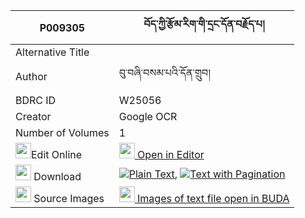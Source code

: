 |P009305|བོད་ཀྱི་རྩོམ་རིག་གི་དྲང་དོན་བརྗོད་པ། 
| --- | --- 
|Alternative Title |
|Author| བུ་བཞི་བསམ་པའི་དོན་གྲུབ།
|BDRC ID | W25056
|Creator | Google OCR
|Number of Volumes| 1
|<img width="25" src="https://img.icons8.com/color/25/000000/edit-property.png">Edit Online| [<img width="25" src="https://avatars.githubusercontent.com/u/45091458?s=200&v=4"> Open in Editor](http://editor.openpecha.org/P009305)
|<img width="25" src="https://img.icons8.com/fluent/48/000000/download-2.png"/>  Download | [![](https://img.icons8.com/color/20/000000/txt.png)Plain Text](https://github.com/Openpecha/P009305/releases/download/v1/bo_kyi_tsomrik_gi_drangdon_jop_plain_P009305.zip), [![](https://img.icons8.com/color/20/000000/txt.png)Text with Pagination](https://github.com/Openpecha/P009305/releases/download/v1/bo_kyi_tsomrik_gi_drangdon_jop_pages_P009305.zip)
|<img width="25" src="https://img.icons8.com/plasticine/100/000000/pictures-folder.png"/>  Source Images | [<img width="25" src="https://library.bdrc.io/icons/BUDA-small.svg"> Images of text file open in BUDA](https://library.bdrc.io/show/bdr:W25056)